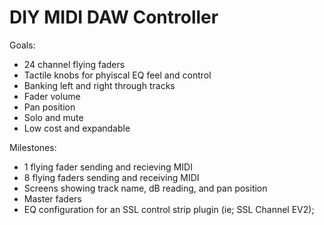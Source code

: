 # DIY MIDI DAW Controller

Goals:

- 24 channel flying faders
- Tactile knobs for phyiscal EQ feel and control
- Banking left and right through tracks
- Fader volume
- Pan position
- Solo and mute
- Low cost and expandable

Milestones:

- 1 flying fader sending and recieving MIDI 
- 8 flying faders sending and receiving MIDI
- Screens showing track name, dB reading, and pan position
- Master faders
- EQ configuration for an SSL control strip plugin (ie; SSL Channel EV2);

